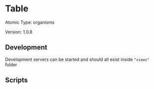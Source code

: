 # Table

Atomic Type: organisms

Version: 1.0.8

## Development

Development servers can be started and should all exist inside `"views"` folder

## Scripts
